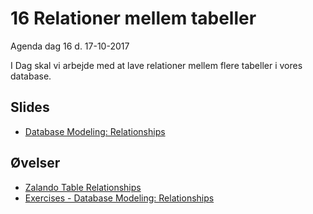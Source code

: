 # 16 Relationer mellem tabeller
Agenda dag 16 d. 17-10-2017

I Dag skal vi arbejde med at lave relationer mellem flere tabeller i vores database.



## Slides
* [Database Modeling: Relationships](https://github.com/dat17v1/16_Relationer_mellem_tabeller/blob/master/Slides/16%20-%20Database%20Modeling_%20Relationships.pdf)


## Øvelser
* [Zalando Table Relationships](https://docs.google.com/document/d/e/2PACX-1vQJzz9vzWnplA9w68BWwr7W5SuNfCJc3T4RjZ3l3I7PU5JgW4WtDpmM8Qgpq3HpDP6gniTW06-xQ0EP/pub)
* [Exercises - Database Modeling: Relationships](https://docs.google.com/document/d/e/2PACX-1vSeEDa0rXsVAvMULvg7kV5N6ggiFeXX5rfR1EAyxoSD7Zne-0q_A_L6iOwEpok0TYJGZZZLW2ml5sEb/pub)
